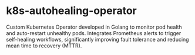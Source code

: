 # k8s-autohealing-operator
Custom Kubernetes Operator developed in Golang to monitor pod health and auto-restart unhealthy pods. Integrates Prometheus alerts to trigger self-healing workflows, significantly improving fault tolerance and reducing mean time to recovery (MTTR).
